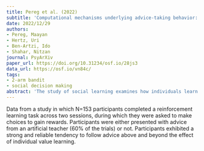 ```yaml
---
title: Pereg et al. (2022)
subtitle: 'Computational mechanisms underlying advice-taking behavior: Disentangling the role of non-informed and informed advice taking'
date: 2022/12/29
authors:
- Pereg, Maayan
- Hertz, Uri
- Ben-Artzi, Ido
- Shahar, Nitzan
journal: PsyArXiv
paper_url: https://doi.org/10.31234/osf.io/28js3
data_url: https://osf.io/vn84c/
tags:
- 2-arm bandit
- social decision making
abstract: 'The study of social learning examines how individuals learn from others by means of observation, imitation, or compliance with advice. However, it still remains largely unknown whether social learning processes have a distinct contribution to choice behavior, independent from non-social trial-and-error learning that often occurs simultaneously. 153 participants completed a reinforcement learning task, where they were asked to make choices to gain rewards. Advice from an artificial teacher was presented on 60% of the trials, allowing us to compare choice behavior with and without advice. Results showed a strong and reliable tendency to follow advice (test-retest reliability ~.73). Computational modeling suggested a unique contribution of three distinct learning strategies: (a) individual learning (i.e., learning the value of actions, independent of advice), (b) informed advice-taking (i.e., learning the value of following advice), and (c) non-informed advice-taking (i.e., a constant bias to follow advice regardless of outcome history). Computational lesion simulations analyses provided specific regression signatures to both informed and non-informed advice taking processes that were then confirmed by empirical data. We discuss the theoretical implications of integrating internal and external information during the learning process.'
---
```


Data from a study in which N=153 participants completed a reinforcement learning task across   two sessions, during which they were asked to make choices to gain rewards. Participants were either presented with advice from an artificial teacher (60% of the trials) or not. Participants exhibited a strong and reliable tendency to follow advice above and beyond the effect of individual value   learning.
